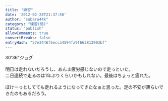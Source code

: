 ```yaml
---
title: "練習"
date: '2012-02-28T21:37:56'
author: "subaru44k"
category: "練習(弱)"
status: "publish"
allowComments: true
convertBreaks: false
entryHash: "57e3446f5ecca4594fa9f663813903bf"
---
```

30'36"ジョグ<br>
<br>
明日は走れないだろうし、あんま疲労感じないので走っといた。<br>
二日連続で走るのは1年ぶりくらいかもしれない。最後はちょっと疲れた。<br>
<br>
ぼけーっとしてても走れるようになってきたなぁと思った。足の不安が薄らいできたのもあるだろう。
